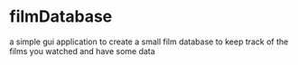 # filmDatabase
a simple gui application to create a small film database to keep track of the films you watched and have some data
